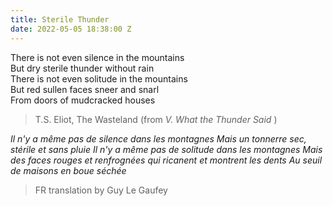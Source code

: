 ```yaml
---
title: Sterile Thunder
date: 2022-05-05 18:38:00 Z
---
```


There is not even silence in the mountains  <br>
But dry sterile thunder without rain <br>
There is not even solitude in the mountains <br>
But red sullen faces sneer and snarl <br>
From doors of mudcracked houses <br>

> T.S. Eliot, The Wasteland (from *V. What the Thunder Said* )

*Il n'y a même pas de silence dans les montagnes 
Mais un tonnerre sec, stérile et sans pluie 
Il n'y a même pas de solitude dans les montagnes
Mais des faces rouges et renfrognées qui ricanent et montrent les dents 
Au seuil de maisons en boue séchée*

> FR translation by Guy Le Gaufey